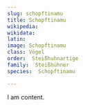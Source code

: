 ```yaml
---
slug: schopftinamu
title: Schopftinamu
wikipedia: 
wikidata: 
latin:
image: Schopftinamu
class: Vögel
order:  Steißhuhnartige
family:  Steißhühner
species:  Schopftinamu

---
```


I am content.
